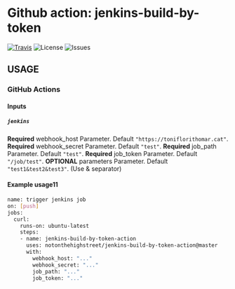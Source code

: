 # Github action: jenkins-build-by-token

[![Travis][travis-image]][travis-url]
![License][license-image]
![Issues][issues-image]

## USAGE

### GitHub Actions

#### Inputs

##### `jenkins`

**Required** webhook_host Parameter. Default `"https://toniflorithomar.cat"`.
**Required** webhook_secret Parameter. Default `"test"`.
**Required** job_path Parameter. Default `"test"`.
**Required** job_token Parameter. Default `"/job/test"`.
**OPTIONAL** parameters Parameter. Default `"test1&test2&test3"`. (Use & separator)

#### Example usage11

```bash
name: trigger jenkins job
on: [push]
jobs:
  curl:
    runs-on: ubuntu-latest
    steps:
    - name: jenkins-build-by-token-action
      uses: notonthehighstreet/jenkins-build-by-token-action@master
      with:
        webhook_host: "..."
        webhook_secret: "..."
        job_path: "..."
        job_token: "..."

```

[travis-image]: https://travis-ci.com/notonthehighstreet/jenkins-build-by-token-action.svg?branch=master
[travis-url]: https://travis-ci.com/notonthehighstreet/jenkins-build-by-token-action
[license-image]: https://img.shields.io/static/v1?label=licence&message=MIT&color=Green
[issues-image]: https://img.shields.io/github/issues/notonthehighstreet/jenkins-build-by-token-action
